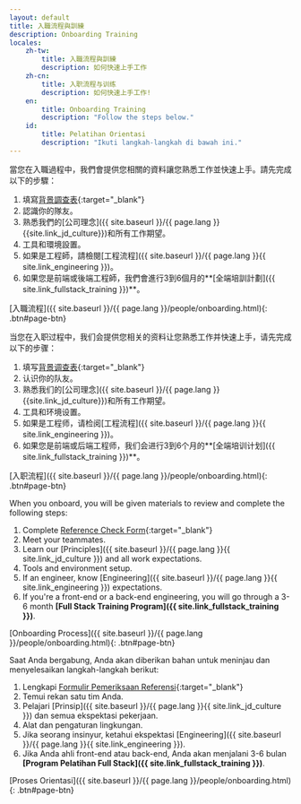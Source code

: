 ```yaml
---
layout: default
title: 入職流程與訓練
description: Onboarding Training
locales:
    zh-tw:
        title: 入職流程與訓練
        description: 如何快速上手工作
    zh-cn:
        title: 入职流程与训练
        description: 如何快速上手工作!
    en:
        title: Onboarding Training
        description: "Follow the steps below."
    id:
        title: Pelatihan Orientasi
        description: "Ikuti langkah-langkah di bawah ini."
---
```


<a name="zh-tw"></a>

當您在入職過程中，我們會提供您相關的資料讓您熟悉工作並快速上手。請先完成以下的步驟：

1. 填寫[背景調查表](https://forms.gle/Heimpw1gFko2k37Z6){:target="_blank"}
1. 認識你的隊友。
1. 熟悉我們的[公司理念]({{ site.baseurl }}/{{ page.lang }}{{site.link_jd_culture}})和所有工作期望。
1. 工具和環境設置。
1. 如果是工程師，請檢閱[工程流程]({{ site.baseurl }}/{{ page.lang }}{{ site.link_engineering }})。
1. 如果您是前端或後端工程師，我們會進行3到6個月的**[全端培訓計劃]({{ site.link_fullstack_training }})**。

[入職流程]({{ site.baseurl }}/{{ page.lang }}/people/onboarding.html){: .btn#page-btn}

<a name="zh-cn"></a>

当您在入职过程中，我们会提供您相关的资料让您熟悉工作并快速上手，请先完成以下的步骤：

1. 填写[背景调查表](https://forms.gle/Heimpw1gFko2k37Z6){:target="_blank"}
1. 认识你的队友。
1. 熟悉我们的[公司理念]({{ site.baseurl }}/{{ page.lang }}{{site.link_jd_culture}})和所有工作期望。
1. 工具和环境设置。
1. 如果是工程师，请检阅[工程流程]({{ site.baseurl }}/{{ page.lang }}{{ site.link_engineering }})。
1. 如果您是前端或后端工程师，我们会进行3到6个月的**[全端培训计划]({{ site.link_fullstack_training }})**。

[入职流程]({{ site.baseurl }}/{{ page.lang }}/people/onboarding.html){: .btn#page-btn}

<a name="en"></a>

When you onboard, you will be given materials to review and complete the following steps:

1. Complete [Reference Check Form](https://forms.gle/Heimpw1gFko2k37Z6){:target="_blank"}
1. Meet your teammates.
1. Learn our [Principles]({{ site.baseurl }}/{{ page.lang }}{{ site.link_jd_culture }}) and all work expectations.
1. Tools and environment setup.
1. If an engineer, know [Engineering]({{ site.baseurl }}/{{ page.lang }}{{ site.link_engineering }}) expectations.
1. If you're a front-end or a back-end engineering, you will go through a 3-6 month **[Full Stack Training Program]({{ site.link_fullstack_training }})**.

[Onboarding Process]({{ site.baseurl }}/{{ page.lang }}/people/onboarding.html){: .btn#page-btn}

<a name="id"></a>

Saat Anda bergabung, Anda akan diberikan bahan untuk meninjau dan menyelesaikan langkah-langkah berikut:

1. Lengkapi [Formulir Pemeriksaan Referensi](https://forms.gle/Heimpw1gFko2k37Z6){:target="_blank"}
1. Temui rekan satu tim Anda.
1. Pelajari [Prinsip]({{ site.baseurl }}/{{ page.lang }}{{ site.link_jd_culture }}) dan semua ekspektasi pekerjaan.
1. Alat dan pengaturan lingkungan.
1. Jika seorang insinyur, ketahui ekspektasi [Engineering]({{ site.baseurl }}/{{ page.lang }}{{ site.link_engineering }}).
1. Jika Anda ahli front-end atau back-end, Anda akan menjalani 3-6 bulan  **[Program Pelatihan Full Stack]({{ site.link_fullstack_training }})**.

[Proses Orientasi]({{ site.baseurl }}/{{ page.lang }}/people/onboarding.html){: .btn#page-btn}